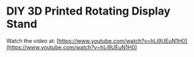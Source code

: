 # DIY 3D Printed Rotating Display Stand

Watch the video at: [https://www.youtube.com/watch?v=hLj9UEuN1H0](https://www.youtube.com/watch?v=hLj9UEuN1H0)
